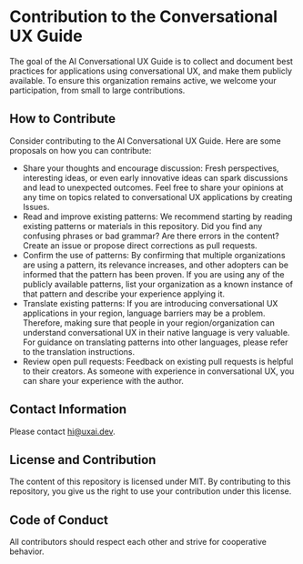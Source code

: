 # Contribution to the Conversational UX Guide

The goal of the AI Conversational UX Guide is to collect and document best practices for applications using conversational UX, and make them publicly available.
To ensure this organization remains active, we welcome your participation, from small to large contributions.

## How to Contribute

Consider contributing to the AI Conversational UX Guide. Here are some proposals on how you can contribute:

- Share your thoughts and encourage discussion:
  Fresh perspectives, interesting ideas, or even early innovative ideas can spark discussions and lead to unexpected outcomes. Feel free to share your opinions at any time on topics related to conversational UX applications by creating Issues.
- Read and improve existing patterns:
  We recommend starting by reading existing patterns or materials in this repository. Did you find any confusing phrases or bad grammar? Are there errors in the content? Create an issue or propose direct corrections as pull requests.
- Confirm the use of patterns:
  By confirming that multiple organizations are using a pattern, its relevance increases, and other adopters can be informed that the pattern has been proven. If you are using any of the publicly available patterns, list your organization as a known instance of that pattern and describe your experience applying it.
- Translate existing patterns:
  If you are introducing conversational UX applications in your region, language barriers may be a problem. Therefore, making sure that people in your region/organization can understand conversational UX in their native language is very valuable. For guidance on translating patterns into other languages, please refer to the translation instructions.
- Review open pull requests:
  Feedback on existing pull requests is helpful to their creators. As someone with experience in conversational UX, you can share your experience with the author.

## Contact Information

Please contact hi@uxai.dev.

## License and Contribution

The content of this repository is licensed under MIT. By contributing to this repository, you give us the right to use your contribution under this license.

## Code of Conduct

All contributors should respect each other and strive for cooperative behavior.
